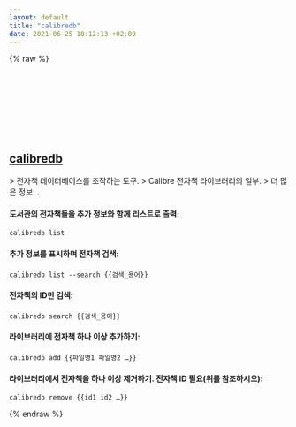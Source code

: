 ```yaml
---
layout: default
title: "calibredb"
date: 2021-06-25 18:12:13 +02:00
---
```

{% raw %}
<h2 id="calibredb">
  <a href="/ko/common/calibredb.html">calibredb</a> <a href="#calibredb"><svg class="icon">
    <use href="/assets/images/unicode_sprite.svg#link" />
  </svg></a>
</h2>
> 전자책 데이터베이스를 조작하는 도구.
> Calibre 전자책 라이브러리의 일부.
> 더 많은 정보: <https://manual.calibre-ebook.com/generated/en/calibredb.html>.

#### 도서관의 전자책들을 추가 정보와 함께 리스트로 출력:
```shell
calibredb list
```
#### 추가 정보를 표시하며 전자책 검색:
```shell
calibredb list --search {{검색_용어}}
```
#### 전자책의 ID만 검색:
```shell
calibredb search {{검색_용어}}
```
#### 라이브러리에 전자책 하나 이상 추가하기:
```shell
calibredb add {{파일명1 파일명2 …}}
```
#### 라이브러리에서 전자책을 하나 이상 제거하기. 전자책 ID 필요(위를 참조하시오):
```shell
calibredb remove {{id1 id2 …}}
```
{% endraw %}